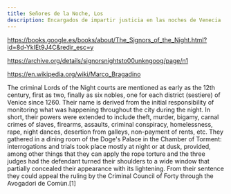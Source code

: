 ```yaml
---
title: Señores de la Noche, Los
description: Encargados de impartir justicia en las noches de Venecia
---
```


https://books.google.es/books/about/The_Signors_of_the_Night.html?id=8d-YkIEt9J4C&redir_esc=y

https://archive.org/details/signorsnightsto00unkngoog/page/n1

https://en.wikipedia.org/wiki/Marco_Bragadino

The criminal Lords of the Night courts are mentioned as early as the 12th century, first as two, finally as six nobles, one for each district (sestiere) of Venice since 1260. Their name is derived from the initial responsibility of monitoring what was happening throughout the city during the night. In short, their powers were extended to include theft, murder, bigamy, carnal crimes of slaves, firearms, assaults, criminal conspiracy, homelessness, rape, night dances, desertion from galleys, non-payment of rents, etc. They gathered in a dining room of the Doge's Palace in the Chamber of Torment: interrogations and trials took place mostly at night or at dusk, provided, among other things that they can apply the rope torture and the three judges had the defendant turned their shoulders to a wide window that partially concealed their appearance with its lightening. From their sentence they could appeal the ruling by the Criminal Council of Forty through the Avogadori de Comùn.[1]

